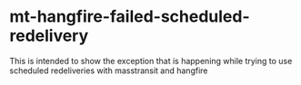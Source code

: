 # mt-hangfire-failed-scheduled-redelivery
This is intended to show the exception that is happening while trying to use scheduled redeliveries with masstransit and hangfire
